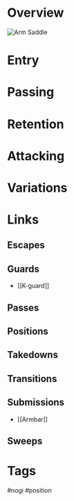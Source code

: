 # Overview
![Arm Saddle](https://i.ytimg.com/vi/eUpKDP85cQ8/sddefault.jpg?sqp=-oaymwEmCIAFEOAD8quKqQMa8AEB-AH-DoACuAiKAgwIABABGGUgUihdMA8=&rs=AOn4CLCm9Pv3Tc09xX3tVFeYZE6gXYMn4g)
# Entry
# Passing
# Retention
# Attacking
# Variations
# Links
## Escapes
## Guards
- [[K-guard]]
## Passes
## Positions
## Takedowns
## Transitions
## Submissions
- [[Armbar]]
## Sweeps
# Tags
#nogi #position